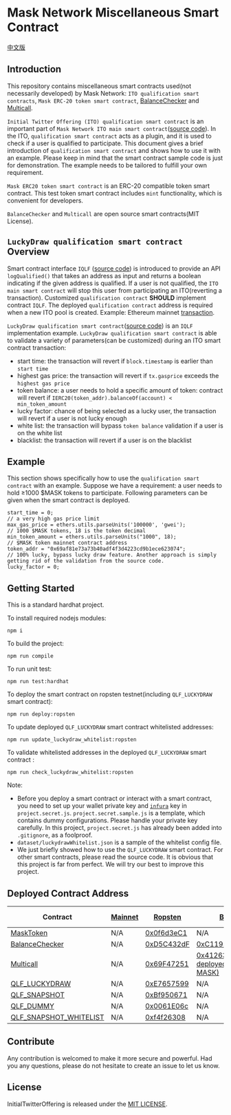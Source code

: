 # Mask Network Miscellaneous Smart Contract

[中文版](./README_Chinese.md)

## Introduction

This repository contains miscellaneous smart contracts used(not necessarily developed) by Mask Network: `ITO qualification smart contracts`, `Mask ERC-20 token smart contract`, [BalanceChecker](https://github.com/wbobeirne/eth-balance-checker) and [Multicall](https://github.com/makerdao/multicall).

`Initial Twitter Offering (ITO) qualification smart contract` is an important part of `Mask Network ITO main smart contract`([source code](https://github.com/DimensionDev/InitialTwitterOffering/blob/master/contracts/ito.sol)). In the ITO, `qualification smart contract` acts as a plugin, and it is used to check if a user is qualified to participate. This document gives a brief introduction of `qualification smart contract` and shows how to use it with an example. Please keep in mind that the smart contract sample code is just for demonstration. The example needs to be tailored to fulfill your own requirement.

`Mask ERC20 token smart contract` is an ERC-20 compatible token smart contract. This test token smart contract includes `mint` functionality, which is convenient for developers.

`BalanceChecker` and `Multicall` are open source smart contracts(MIT License).

## `LuckyDraw qualification smart contract` Overview

Smart contract interface `IQLF` ([source code](https://github.com/DimensionDev/InitialTwitterOffering/blob/master/contracts/IQLF.sol)) is introduced to provide an API `logQualified()` that takes an address as input and returns a boolean indicating if the given address is qualified. If a user is not qualified, the `ITO main smart contract` will stop this user from participating an ITO(reverting a transaction). Customized `qualification contract` **SHOULD** implement contract `IQLF`. The deployed `qualification contract` address is required when a new ITO pool is created. Example: Ethereum mainnet [transaction](https://etherscan.io/tx/0xe27452456bdaa0e0dfdb099c5d8d94a15dd56d43568c80b479ad3018788783f8).

`LuckyDraw qualification smart contract`([source code](https://github.com/DimensionDev/qualification/blob/master/contracts/qualification_luckydraw.sol)) is an `IQLF` implementation example. `LuckyDraw qualification smart contract` is able to validate a variety of parameters(can be customized) during an ITO smart contract transaction:
- start time: the transaction will revert if `block.timestamp` is earlier than `start time`
- highest gas price: the transaction will revert if `tx.gasprice` exceeds the `highest gas price`
- token balance: a user needs to hold a specific amount of token: contract will revert if `IERC20(token_addr).balanceOf(account) < min_token_amount`
- lucky factor: chance of being selected as a lucky user, the transaction will revert if a user is not lucky enough
- white list: the transaction will bypass `token balance` validation if a user is on the white list
- blacklist: the transaction will revert if a user is on the blacklist

## Example

This section shows specifically how to use the `qualification smart contract` with an example. Suppose we have a requirement: a user needs to hold ≥1000 $MASK tokens to participate. Following parameters can be given when the smart contract is deployed.

```
start_time = 0;
// a very high gas price limit
max_gas_price = ethers.utils.parseUnits('100000', 'gwei');
// 1000 $MASK tokens, 18 is the token decimal
min_token_amount = ethers.utils.parseUnits("1000", 18);
// $MASK token mainnet contract address
token_addr = "0x69af81e73a73b40adf4f3d4223cd9b1ece623074";
// 100% lucky, bypass lucky draw feature. Another approach is simply getting rid of the validation from the source code.
lucky_factor = 0;
```

## Getting Started

This is a standard hardhat project.

To install required nodejs modules:
```shell
npm i
```

To build the project:
```
npm run compile
```

To run unit test:
```
npm run test:hardhat
```

To deploy the smart contract on ropsten testnet(including `QLF_LUCKYDRAW` smart contract):
```
npm run deploy:ropsten
```

To update deployed `QLF_LUCKYDRAW` smart contract whitelisted addresses:
```
npm run update_luckydraw_whitelist:ropsten
```

To validate whitelisted addresses in the deployed `QLF_LUCKYDRAW` smart contract :
```
npm run check_luckydraw_whitelist:ropsten
```

Note:
- Before you deploy a smart contract or interact with a smart contract, you need to set up your wallet private key and [`infura`](https://infura.io/) key in `project.secret.js`. `project.secret.sample.js` is a template, which contains dummy configurations. Please handle your private key carefully. In this project, `project.secret.js` has already been added into `.gitignore`, as a foolproof.
- `dataset/luckydrawWhitelist.json` is a sample of the whitelist config file.
- We just briefly showed how to use the `QLF_LUCKYDRAW` smart contract. For other smart contracts, please read the source code. It is obvious that this project is far from perfect. We will try our best to improve this project.

## Deployed Contract Address

| Contract | [Mainnet](https://etherscan.io/) | [Ropsten](https://ropsten.etherscan.io/) | [BSC](https://bscscan.com/) |[BSC-testnet](https://testnet.bscscan.com/) | [Matic](https://matic.network/) | [Matic-mumbai](https://explorer-mumbai.maticvigil.com/) |
|---|---|---|---|---|---|---|
| [MaskToken](contracts/MaskTestToken.sol) | N/A | [0x0f6d3eC1](https://ropsten.etherscan.io/address/0x0f6d3ec17ad4be4641fff47b98d970a2845c1365) | N/A | [0xC119574D](https://testnet.bscscan.com/address/0xC119574D5Fb333F5AC018658D4d8b5035E16bf39) | N/A | [0xC119574D](https://explorer-mumbai.maticvigil.com/address/0xC119574D5Fb333F5AC018658D4d8b5035E16bf39) |
| [BalanceChecker](contracts/BalanceChecker.sol) | N/A | [0xD5C432dF](https://ropsten.etherscan.io/address/0xD5C432dFbDEcB6068583BC5241D1b308D70721a4) | [0xC119574D](https://bscscan.com/address/0xC119574D5Fb333F5AC018658D4d8b5035E16bf39) | [0x7f004a42](https://testnet.bscscan.com/address/0x7f004a42D760Eb68eB95Fa50f739917675181fCA) | [0x6cc1b105](https://explorer-mainnet.maticvigil.com/address/0x6cc1b1058F9153358278C35E0b2D382f1585854B) | [0xFEd05EE9](https://explorer-mumbai.maticvigil.com/address/0xFEd05EE9b7DdbAb97Abc55e27EF95C7c14688Aad) |
| [Multicall](contracts/Multicall.sol) | N/A | [0x69F47251](https://ropsten.etherscan.io/address/0x69F47251bAa9Ee4568Aba01Bc7B61720ba6caCef) | [0x41263cba(NOT deployed by MASK)](https://bscscan.com/address/0x41263cba59eb80dc200f3e2544eda4ed6a90e76c) | [0x6cc1b105](https://testnet.bscscan.com/address/0x6cc1b1058F9153358278C35E0b2D382f1585854B) | [0xC119574D](https://explorer-mainnet.maticvigil.com/address/0xC119574D5Fb333F5AC018658D4d8b5035E16bf39) | [0x6B70EC65](https://explorer-mumbai.maticvigil.com/address/0x6B70EC653c4331bdD0D0DCC7C941eb594e69a91d) |
| [QLF_LUCKYDRAW](contracts/luckydraw.sol) | N/A | [0xE7657599](https://ropsten.etherscan.io/address/0xE7657599B8323D50635FFaDA3a1302b3239c611b) | N/A | [0x2cB220F9](https://testnet.bscscan.com/address/0x2cB220F925E603A04BEE05F210252120deBA29d7) | N/A | [0x913975af](https://explorer-mumbai.maticvigil.com/address/0x913975af2Bb8a6Be4100D7dc5e9765B77F6A5d6c) |
| [QLF_SNAPSHOT](contracts/snapshot.sol) | N/A | [0xBf950671](https://ropsten.etherscan.io/address/0xBf9506714bDAd0ecc968804D1a5f1FD0Be2C8044) | N/A | [0xBf950671](https://testnet.bscscan.com/address/0xBf9506714bDAd0ecc968804D1a5f1FD0Be2C8044) | N/A | [0x2B0f2083](https://explorer-mumbai.maticvigil.com/address/0x2B0f2083be3Cea0B75d97B4993f0A99cDE1A1e61) |
| [QLF_DUMMY](contracts/dummy.sol) | N/A | [0x0061E06c](https://ropsten.etherscan.io/address/0x0061E06c9f640a03C4981f43762d2AE5e03873c5) | N/A | [0x0061E06c](https://testnet.bscscan.com/address/0x0061E06c9f640a03C4981f43762d2AE5e03873c5) | N/A | [0xe7a945e9](https://explorer-mumbai.maticvigil.com/address/0xe7a945e915E7c17f3263b03ac1bb84fb89410c3a) |
| [QLF_SNAPSHOT_WHITELIST](contracts/snapshot_whitelist.sol) | N/A | [0xf4f26308](https://ropsten.etherscan.io/address/0xf4f26308Bd5bb11152F4b921ebE4C45441c69230) | N/A | [0xf4f26308](https://testnet.bscscan.com/address/0xf4f26308Bd5bb11152F4b921ebE4C45441c69230) | N/A | [0x9b3649eC](https://explorer-mumbai.maticvigil.com/address/0x9b3649eC8C9f68484acC76D437B145a4e58Bf2A2) |


## Contribute

Any contribution is welcomed to make it more secure and powerful. Had you any questions, please do not hesitate to create an issue to let us know.

## License

InitialTwitterOffering is released under the [MIT LICENSE](LICENSE).